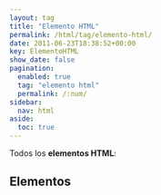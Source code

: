 ```yaml
---
layout: tag
title: "Elemento HTML"
permalink: /html/tag/elemento-html/
date: 2011-06-23T18:38:52+00:00
key: ElementoHTML
show_date: false
pagination: 
  enabled: true
  tag: "elemento html"
  permalink: /:num/    
sidebar:
  nav: html
aside:
  toc: true
---
```


Todos los <strong>elementos HTML</strong>:
<h2>Elementos</h2>